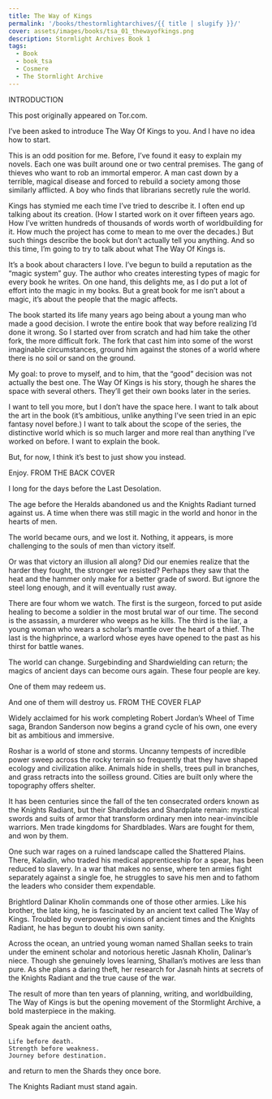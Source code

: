 ```yaml
---
title: The Way of Kings
permalink: '/books/thestormlightarchives/{{ title | slugify }}/'
cover: assets/images/books/tsa_01_thewayofkings.png
description: Stormlight Archives Book 1
tags:
  - Book
  - book_tsa
  - Cosmere
  - The Stormlight Archive
---
```


INTRODUCTION

This post originally appeared on Tor.com.

I’ve been asked to introduce The Way Of Kings to you. And I have no idea how to start.

This is an odd position for me. Before, I’ve found it easy to explain my novels. Each one was built around one or two central premises. The gang of thieves who want to rob an immortal emperor. A man cast down by a terrible, magical disease and forced to rebuild a society among those similarly afflicted. A boy who finds that librarians secretly rule the world.

Kings has stymied me each time I’ve tried to describe it. I often end up talking about its creation. (How I started work on it over fifteen years ago. How I’ve written hundreds of thousands of words worth of worldbuilding for it. How much the project has come to mean to me over the decades.) But such things describe the book but don’t actually tell you anything. And so this time, I’m going to try to talk about what The Way Of Kings is.

It’s a book about characters I love. I’ve begun to build a reputation as the “magic system” guy. The author who creates interesting types of magic for every book he writes. On one hand, this delights me, as I do put a lot of effort into the magic in my books. But a great book for me isn’t about a magic, it’s about the people that the magic affects.

The book started its life many years ago being about a young man who made a good decision. I wrote the entire book that way before realizing I’d done it wrong. So I started over from scratch and had him take the other fork, the more difficult fork. The fork that cast him into some of the worst imaginable circumstances, ground him against the stones of a world where there is no soil or sand on the ground.

My goal: to prove to myself, and to him, that the “good” decision was not actually the best one. The Way Of Kings is his story, though he shares the space with several others. They’ll get their own books later in the series.

I want to tell you more, but I don’t have the space here. I want to talk about the art in the book (it’s ambitious, unlike anything I’ve seen tried in an epic fantasy novel before.) I want to talk about the scope of the series, the distinctive world which is so much larger and more real than anything I’ve worked on before. I want to explain the book.

But, for now, I think it’s best to just show you instead.

Enjoy.
FROM THE BACK COVER

I long for the days before the Last Desolation.

The age before the Heralds abandoned us and the Knights Radiant turned against us. A time when there was still magic in the world and honor in the hearts of men.

The world became ours, and we lost it. Nothing, it appears, is more challenging to the souls of men than victory itself.

Or was that victory an illusion all along? Did our enemies realize that the harder they fought, the stronger we resisted? Perhaps they saw that the heat and the hammer only make for a better grade of sword. But ignore the steel long enough, and it will eventually rust away.

There are four whom we watch. The first is the surgeon, forced to put aside healing to become a soldier in the most brutal war of our time. The second is the assassin, a murderer who weeps as he kills. The third is the liar, a young woman who wears a scholar’s mantle over the heart of a thief. The last is the highprince, a warlord whose eyes have opened to the past as his thirst for battle wanes.

The world can change. Surgebinding and Shardwielding can return; the magics of ancient days can become ours again. These four people are key.

One of them may redeem us.

And one of them will destroy us.
FROM THE COVER FLAP

Widely acclaimed for his work completing Robert Jordan’s Wheel of Time saga, Brandon Sanderson now begins a grand cycle of his own, one every bit as ambitious and immersive.

Roshar is a world of stone and storms. Uncanny tempests of incredible power sweep across the rocky terrain so frequently that they have shaped ecology and civilization alike. Animals hide in shells, trees pull in branches, and grass retracts into the soilless ground. Cities are built only where the topography offers shelter.

It has been centuries since the fall of the ten consecrated orders known as the Knights Radiant, but their Shardblades and Shardplate remain: mystical swords and suits of armor that transform ordinary men into near-invincible warriors. Men trade kingdoms for Shardblades. Wars are fought for them, and won by them.

One such war rages on a ruined landscape called the Shattered Plains. There, Kaladin, who traded his medical apprenticeship for a spear, has been reduced to slavery. In a war that makes no sense, where ten armies fight separately against a single foe, he struggles to save his men and to fathom the leaders who consider them expendable.

Brightlord Dalinar Kholin commands one of those other armies. Like his brother, the late king, he is fascinated by an ancient text called The Way of Kings. Troubled by overpowering visions of ancient times and the Knights Radiant, he has begun to doubt his own sanity.

Across the ocean, an untried young woman named Shallan seeks to train under the eminent scholar and notorious heretic Jasnah Kholin, Dalinar’s niece. Though she genuinely loves learning, Shallan’s motives are less than pure. As she plans a daring theft, her research for Jasnah hints at secrets of the Knights Radiant and the true cause of the war.

The result of more than ten years of planning, writing, and worldbuilding, The Way of Kings is but the opening movement of the Stormlight Archive, a bold masterpiece in the making.

Speak again the ancient oaths,

    Life before death.
    Strength before weakness.
    Journey before destination.

and return to men the Shards they once bore.

The Knights Radiant must stand again.
